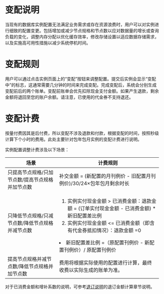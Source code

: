 # 变配说明

当现有的数据库实例配置无法满足业务需求或存在资源浪费时，用户可以对实例进行细致的配置变更。包括增加或减少节点规格和节点数以应对数据量的增长或查询负载的变化，调整内存分配以优化缓存效率，修改存储设置以适应数据存储需求，以及实施高可用性措施以减少系统停机时间。

# 变配规则

用户可以通过点击实例页面上的“变配”按钮来调整配置。提交后实例会显示“变配中”的标志，这通常需要几分钟的时间来完成变配。完成变配后，系统会分别生成变配前后的两个账单。变配前账单会优先扣除现金支付金额。如果产生退款，剩余金额将退回至您的账户余额。请注意，已使用的代金券不支持退还。

# 变配计费

按量付费因其是后付费，所以变配不涉及退款和付款，根据变配的时间，按照秒级计算下个小时的费用。此处主要针对包年包月实例的变配计费进行说明。

实例配置调整计费涉及以下场景：

|  场景  | 计费规则 |
|  ----  | ----  |
| 只提高节点规格/只加节点数/提高节点规格并加节点数  | 补交金额 = (新配置的月刊例价 - 旧配置月刊例价)/30/24×包年包月剩余时长|
| 只降低节点规格/只减节点数/降低节点规格并减节点数  |<ol><li> 实例实付现金金额 > 已消费金额：退款金额 =  (订单实付现金金额 - 已消费金额) *新旧配置差比例</li><li>实例实付现金金额 <= 已消费金额（即含有代金券抵扣情况）：退款金额 =0</li></ol><li>新旧配置差比例 =（原配置刊例价 - 新配置刊例价）/ 原配置刊例价</li>|
| 提高节点规格并减节点数/降低节点规格并加节点数  | 费用将根据实际使用的配置进行计算，最终收费以实际生成的账单为准。|

对于已消费金额和增补系数的说明，可参考[退订说明](./cancellation-policy.md)的退订金额计算章节说明。
